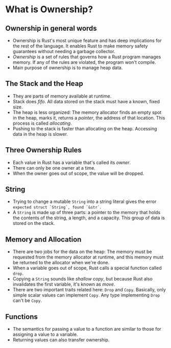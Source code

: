 # What is Ownership?
## Ownership in general words
- Ownership is Rust's most unique feature and has deep implications for the rest of the language. It enables Rust to make memory safety guarantees without needing a garbage collector.
- *Ownership* is a set of rules that governs how a Rust program manages memory. If any of the rules are violated, the program won't compile.
- Main purpose of ownership is to manage heap data.

## The Stack and the Heap
- They are parts of memory available at runtime.
- Stack does *fifo*. All data stored on the stack must have a known, fixed size.
- The heap is less organized: The memory allocator finds an empty spot in the heap, marks it, returns a *pointer*, the address of that location. This process is called *allocating*.
- Pushing to the stack is faster than allocating on the heap. Accessing data in the heap is slower.

## Three Ownership Rules
- Each value in Rust has a variable that's called its *owner*.
- There can only be one owner at a time.
- When the owner goes out of scope, the value will be dropped.

## String
- Trying to change a mutable `String` into a string literal gives the error `` expected struct `String`, found `&str` ``.
- A `String` is made up of three parts: a pointer to the memory that holds the contents of the string, a length, and a capacity. This group of data is stored on the stack.

## Memory and Allocation
- There are two jobs for the data on the heap: The memory must be requested from the memory allocator at runtime, and this memory must be returned to the allocator when we're done.
- When a variable goes out of scope, Rust calls a special function called `drop`.
- Copying a `String` sounds like *shallow copy*, but because Rust also invalidates the first variable, it's known as *move*.
- There are two important traits related here: `Drop` and `Copy`. Basically, only simple scalar values can implement `Copy`. Any type implementing `Drop` can't be `Copy`.

## Functions
- The semantics for passing a value to a function are similar to those for assigning a value to a variable.
- Returning values can also transfer ownership.